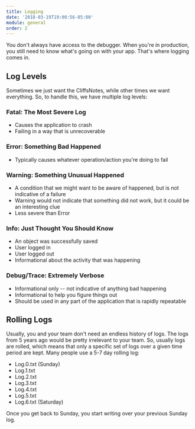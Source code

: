 ```yaml
---
title: Logging
date: '2018-03-19T19:00:56-05:00'
module: general
order: 2
---
```


You don't always have access to the debugger. When you're in production, you still need to know what's going on with your app. That's where logging comes in.

## Log Levels

Sometimes we just want the CliffsNotes, while other times we want everything. So, to handle this, we have multiple log levels:

### Fatal: The Most Severe Log

* Causes the application to crash
* Failing in a way that is unrecoverable

### Error: Something Bad Happened

* Typically causes whatever operation/action you're doing to fail

### Warning: Something Unusual Happened

* A condition that we might want to be aware of happened, but is not indicative of a failure
* Warning would not indicate that something did not work, but it could be an interesting clue
* Less severe than Error

### Info: Just Thought You Should Know

* An object was successfully saved
* User logged in
* User logged out
* Informational about the activity that was happening

### Debug/Trace: Extremely Verbose

* Informational only -- not indicative of anything bad happening
* Informational to help you figure things out
* Should be used in any part of the application that is rapidly repeatable

## Rolling Logs

Usually, you and your team don't need an endless history of logs. The logs from 5 years ago would be pretty irrelevant to your team. So, usually logs are rolled, which means that only a specific set of logs over a given time period are kept. Many people use a 5-7 day rolling log:

* Log.0.txt (Sunday)
* Log.1.txt
* Log.2.txt
* Log.3.txt
* Log.4.txt
* Log.5.txt
* Log.6.txt (Saturday)

Once you get back to Sunday, you start writing over your previous Sunday log.
